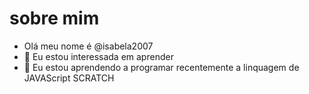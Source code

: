 # sobre mim
- Olá meu nome é @isabela2007
- 👀 Eu estou interessada em aprender 
- 🌱 Eu estou aprendendo a programar recentemente a linquagem de JAVAScript SCRATCH
